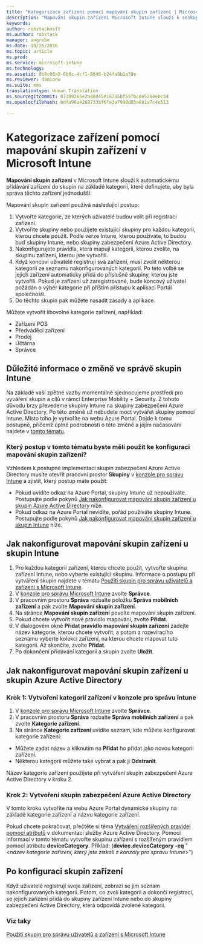 ```yaml
---
title: "Kategorizace zařízení pomocí mapování skupin zařízení | Microsoft Intune"
description: "Mapování skupin zařízení Microsoft Intune slouží k seskupení zařízení do kategorií, které definujete, aby bylo možné zjednodušit správu těchto zařízení."
keywords: 
author: robstackmsft
ms.author: robstack
manager: angrobe
ms.date: 10/26/2016
ms.topic: article
ms.prod: 
ms.service: microsoft-intune
ms.technology: 
ms.assetid: 8b8c06a3-6b6c-4cf1-8646-b24fa9b1a39e
ms.reviewer: damionw
ms.suite: ems
translationtype: Human Translation
ms.sourcegitcommit: 07389265e2a88d45e18735bf55fbcde5260ebc54
ms.openlocfilehash: bdfa96a4268733bf6fa3a7999d85a881a7c4e513

---
```


# Kategorizace zařízení pomocí mapování skupin zařízení v Microsoft Intune
**Mapování skupin zařízení** v Microsoft Intune slouží k automatickému přidávání zařízení do skupin na základě kategorií, které definujete, aby byla správa těchto zařízení jednodušší. 

Mapování skupin zařízení používá následující postup:
1. Vytvořte kategorie, ze kterých uživatelé budou volit při registraci zařízení.
2. Vytvoříte skupiny nebo použijete existující skupiny pro každou kategorii, kterou chcete použít. Podle verze Intune, kterou používáte, to budou buď skupiny Intune, nebo skupiny zabezpečení Azure Active Directory.
2. Nakonfigurujete pravidla, která mapují kategorii, kterou zvolíte, na skupinu zařízení, kterou jste vytvořili.
3. Když koncoví uživatelé registrují svá zařízení, musí zvolit některou kategorii ze seznamu nakonfigurovaných kategorií. Po této volbě se jejich zařízení automaticky přidá do příslušné skupiny, kterou jste vytvořili. Pokud je zařízení už zaregistrované, bude koncový uživatel požádán o výběr kategorie při příštím přístupu k aplikaci Portál společnosti.
4. Do těchto skupin pak můžete nasadit zásady a aplikace.

Můžete vytvořit libovolné kategorie zařízení, například:
* Zařízení POS
* Předváděcí zařízení
* Prodej
* Účtárna
* Správce

## Důležité informace o změně ve správě skupin Intune

Na základě vaší zpětné vazby momentálně sjednocujeme prostředí pro vyváření skupin a cílů v rámci Enterprise Mobility + Security. Z tohoto důvodu brzy převedeme skupiny Intune na skupiny zabezpečení Azure Active Directory. Po této změně už nebudete moct vytvářet skupiny pomocí Intune. Místo toho je vytvoříte na webu Azure Portal. Dojde k tomu postupně, přičemž úplné podrobnosti o této změně a jejím načasování najdete v [tomto tématu](use-groups-to-manage-users-and-devices-with-microsoft-intune.md).

### Který postup v tomto tématu byste měli použít ke konfiguraci mapování skupin zařízení?

Vzhledem k postupné implementaci skupin zabezpečení Azure Active Directory musíte otevřít pracovní prostor **Skupiny** v [konzole pro správu Intune](https://manage.microsoft.com) a zjistit, který postup máte použít:

-  Pokud uvidíte odkaz na Azure Portal, skupiny Intune už nepoužíváte. Postupujte podle pokynů [Jak nakonfigurovat mapování skupin zařízení u skupin Azure Active Directory](/intune/deploy-use/categorize-devices-with-device-group-mapping-in-microsoft-intune#how-to-configure-device-group-mapping-for-azure-active-directory-groups) níže.
-  Pokud odkaz na Azure Portal nevidíte, pořád používáte skupiny Intune. Postupujte podle pokynů [Jak nakonfigurovat mapování skupin zařízení u skupin Intune](/intune/deploy-use/categorize-devices-with-device-group-mapping-in-microsoft-intune#how-to-configure-device-group-mapping-for-intune-groups) níže.

## Jak nakonfigurovat mapování skupin zařízení u skupin Intune
1. Pro každou kategorii zařízení, kterou chcete použít, vytvořte skupinu zařízení Intune, nebo vyberte existující skupinu. Informace o postupu při vytváření skupin najdete v tématu [Použití skupin pro správu uživatelů a zařízení s Microsoft Intune](use-groups-to-manage-users-and-devices-with-microsoft-intune.md).
2. V [konzole pro správu Microsoft Intune](https://manage.microsoft.com) zvolte **Správce**.
3. V pracovním prostoru **Správa** rozbalte položku **Správa mobilních zařízení** a pak zvolte **Mapování skupin zařízení**.
4. Na stránce **Mapování skupin zařízení** povolte mapování skupin zařízení.
5. Pokud chcete vytvořit nové pravidlo mapování, zvolte **Přidat**.
6. V dialogovém okně **Přidat pravidlo mapování skupin zařízení** zadejte název kategorie, kterou chcete vytvořit, a potom z rozevíracího seznamu vyberte kolekci zařízení, na kterou chcete mapovat tuto kategorii. Až skončíte, zvolte **Přidat**.
7. Po dokončení přidávání kategorií a skupin zvolte **Uložit**.



## Jak nakonfigurovat mapování skupin zařízení u skupin Azure Active Directory

### Krok 1: Vytvoření kategorií zařízení v konzole pro správu Intune
1. V [konzole pro správu Microsoft Intune](https://manage.microsoft.com) zvolte **Správce**.
3. V pracovním prostoru **Správa** rozbalte **Správa mobilních zařízení** a pak zvolte **Kategorie zařízení**.
4. Na stránce **Kategorie zařízení** uvidíte seznam, kde můžete konfigurovat kategorie zařízení: 
- Můžete zadat název a kliknutím na **Přidat** ho přidat jako novou kategorii zařízení.
- Některou kategorii můžete také vybrat a pak ji **Odstranit**.

Název kategorie zařízení použijete při vytváření skupin zabezpečení Azure Active Directory v kroku 2.

### Krok 2: Vytvoření skupin zabezpečení Azure Active Directory

V tomto kroku vytvoříte na webu Azure Portal dynamické skupiny na základě kategorie zařízení a názvu kategorie zařízení.

Pokud chcete pokračovat, přečtěte si téma [Vytváření rozšířených pravidel pomocí atributů](https://azure.microsoft.com/en-us/documentation/articles/active-directory-accessmanagement-groups-with-advanced-rules/#using-attributes-to-create-rules-for-device-objects) v dokumentaci služby Azure Active Directory.
Pomocí informací v tomto tématu vytvořte skupinu zařízení s rozšířeným pravidlem pomocí atributu **deviceCategory**.
Příklad: (**device.deviceCategory -eq** "<*název kategorie zařízení, který jste získali z konzoly pro správu Intune*>")


## Po konfiguraci skupin zařízení

Když uživatelé registrují svoje zařízení, zobrazí se jim seznam nakonfigurovaných kategorií. Potom, co zvolí kategorii a dokončí registraci, se jejich zařízení přidá do skupiny zařízení Intune nebo do skupiny zabezpečení Active Directory, která odpovídá zvolené kategorii.

### Viz taky
[Použití skupin pro správu uživatelů a zařízení s Microsoft Intune](use-groups-to-manage-users-and-devices-with-microsoft-intune.md)



<!--HONumber=Oct16_HO4-->


